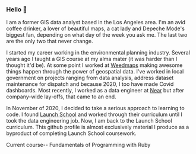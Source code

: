 ### Hello 👋

I am a former GIS data analyst based in the Los Angeles area. I'm an avid coffee drinker, a lover of beautiful maps, a cat lady and Depeche Mode's biggest fan, depending on what day of the week you ask me. The last two are the only two that never change.

I started my career working in the environmental planning industry. Several years ago I taught a GIS course at my alma mater (it was harder than I thought it'd be). At some point I worked at [Weedmaps](https://weedmaps.com/) making awesome things happen through the power of geospatial data. I've worked in local government on projects ranging from data analysis, address dataset maintenance for dispatch and because 2020, I too have made Covid dashboards. Most recently, I worked as a data engineer at [Near](https://near.com/) but after company-wide lay-offs, that came to an end. 

In November of 2020, I decided to take a serious approach to learning to code. I found [Launch School](https://launchschool.com/mastery) and worked through their curriculum until I took the data engineering job. Now, I am back to the Launch School curriculum. This github profile is almost exclusively material I produce as a byproduct of completing Launch School coursework.

  Current course-- Fundamentals of Programming with Ruby
<!--
**iselasoria/iselasoria** is a ✨ _special_ ✨ repository because its `README.md` (this file) appears on your GitHub profile.

Here are some ideas to get you started:

- 🔭 I’m currently working on ...
- 🌱 I’m currently learning ...
- 👯 I’m looking to collaborate on ...
- 🤔 I’m looking for help with ...
- 💬 Ask me about ...
- 📫 How to reach me: ...
- 😄 Pronouns: ...
- ⚡ Fun fact: ...
-->
